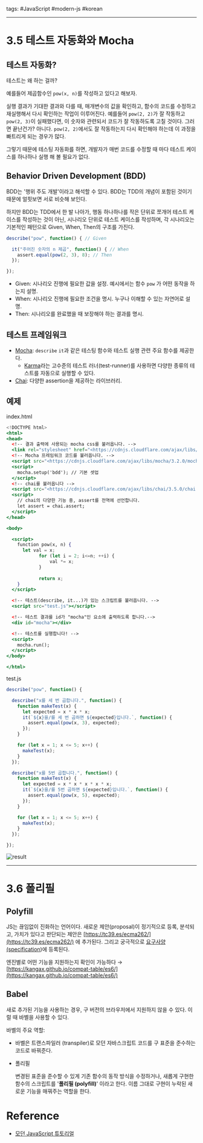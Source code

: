 tags: #JavaScript #modern-js #korean

---

# 3.5 테스트 자동화와 Mocha

## 테스트 자동화?

테스트는 왜 하는 걸까?

예를들어 제곱함수인 `pow(x, n)`를 작성하고 있다고 해보자.

실행 결과가 기대한 결과와 다를 때, 매개변수의 값을 확인하고, 함수의 코드를 수정하고 재실행해서 다시 확인하는 작업이 이루어진다. 예를들어 `pow(2, 2)`가 잘 작동하고 `pow(2, 3)`이 실패했다면, 이 숫자와 관련되서 코드가 잘 작동하도록 고칠 것이다. 그러면 끝난건가? 아니다. `pow(2, 2)`에서도 잘 작동하는지 다시 확인해야 하는데 이 과정을 빠트리게 되는 경우가 많다.

그렇기 때문에 테스팅 자동화를 하면, 개발자가 매번 코드를 수정할 때 마다 테스트 케이스를 하나하나 실행 해 볼 필요가 없다.

## Behavior Driven Development (BDD)

BDD는 '행위 주도 개발'이라고 해석할 수 있다. BDD는 TDD의 개념이 포함된 것이기 때문에 얼핏보면 서로 비슷해 보인다.

하지만 BDD는 TDD에서 한 발 나아가, 행동 하나하나를 작은 단위로 쪼개어 테스트 케이스를 작성하는 것이 아닌, 시나리오 단위로 테스트 케이스를 작성하며, 각 시나리오는 기본적인 패턴으로 Given, When, Then의 구조를 가진다.

```jsx
describe("pow", function() { // Given

  it("주어진 숫자의 n 제곱", function() { // When
    assert.equal(pow(2, 3), 8); // Then
  });

});
```

-   Given: 시나리오 진행에 필요한 값을 설정. 예시에서는 함수 `pow` 가 어떤 동작을 하는지 설명.
-   When: 시나리오 진행에 필요한 조건을 명시. 누구나 이해할 수 있는 자연어로 설명.
-   Then: 시나리오를 완료했을 때 보장해야 하는 결과를 명시.

## 테스트 프레임워크

-   [Mocha](https://mochajs.org): `describe` `it`과 같은 테스팅 함수와 테스트 실행 관련 주요 함수를 제공한다.
    -   [Karma](https://karma-runner.github.io/latest/index.html)라는 고수준의 테스트 러너(test-runner)를 사용하면 다양한 종류의 테스트를 자동으로 실행할 수 있다.
-   [Chai](https://www.chaijs.com): 다양한 assertion을 제공하는 라이브러리.

## 예제

index.html

```jsx
<!DOCTYPE html>
<html>
<head>
  <!-- 결과 출력에 사용되는 mocha css를 불러옵니다. -->
  <link rel="stylesheet" href="<https://cdnjs.cloudflare.com/ajax/libs/mocha/3.2.0/mocha.css>">
  <!-- Mocha 프레임워크 코드를 불러옵니다. -->
  <script src="<https://cdnjs.cloudflare.com/ajax/libs/mocha/3.2.0/mocha.js>"></script>
  <script>
    mocha.setup('bdd'); // 기본 셋업
  </script>
  <!-- chai를 불러옵니다 -->
  <script src="<https://cdnjs.cloudflare.com/ajax/libs/chai/3.5.0/chai.js>"></script>
  <script>
    // chai의 다양한 기능 중, assert를 전역에 선언합니다.
    let assert = chai.assert;
  </script>
</head>

<body>

  <script>
    function pow(x, n) {
      let val = x;
			for (let i = 2; i<=n; ++i) {
				val *= x;
			}
	
			return x;
    }
  </script>

  <!-- 테스트(describe, it...)가 있는 스크립트를 불러옵니다. -->
  <script src="test.js"></script>

  <!-- 테스트 결과를 id가 "mocha"인 요소에 출력하도록 합니다.-->
  <div id="mocha"></div>

  <!-- 테스트를 실행합니다! -->
  <script>
    mocha.run();
  </script>
</body>

</html>
```

test.js

```jsx
describe("pow", function() {

  describe("x를 세 번 곱합니다.", function() {
    function makeTest(x) {
      let expected = x * x * x;
      it(`${x}을/를 세 번 곱하면 ${expected}입니다.`, function() {
        assert.equal(pow(x, 3), expected);
      });
    }

    for (let x = 1; x <= 5; x++) {
      makeTest(x);
    }
  });

  describe("x를 5번 곱합니다.", function() {
    function makeTest(x) {
      let expected = x * x * x * x * x;
      it(`${x}을/를 5번 곱하면 ${expected}입니다.`, function() {
        assert.equal(pow(x, 5), expected);
      });
    }

    for (let x = 1; x <= 5; x++) {
      makeTest(x);
    }
  });

});
```

![result](https://eubug.space/_next/image?url=https%3A%2F%2Fapi.super.so%2Fasset%2Feubug.space%2Fb4a58703-a33d-4299-b441-02446c1546e1.png&w=750&q=100)

---

# 3.6 폴리필

## Polyfill

JS는 끊임없이 진화하는 언어이다. 새로운 제안(proposal)이 정기적으로 등록, 분석되고, 가치가 있다고 판단되는 제안은 [](https://tc39.es/ecma262/)[https://tc39.es/ecma262/](https://tc39.es/ecma262/) 에 추가된다. 그리고 궁극적으로 [요구사양(specification](https://www.ecma-international.org/publications-and-standards/standards/ecma-262/))에 등록된다.

엔진별로 어떤 기능을 지원하는지 확인이 가능하다 → [](https://kangax.github.io/compat-table/es6/)[https://kangax.github.io/compat-table/es6/](https://kangax.github.io/compat-table/es6/)

## Babel

새로 추가된 기능을 사용하는 경우, 구 버전의 브라우저에서 지원하지 않을 수 있다. 이럴 때 바벨을 사용할 수 있다.

바벨의 주요 역할:

-   바벨은 트랜스파일러 (transpiler)로 모던 자바스크립트 코드를 구 표준을 준수하는 코드로 바꿔준다.
    
-   폴리필
    
    변경된 표준을 준수할 수 있게 기존 함수의 동작 방식을 수정하거나, 새롭게 구현한 함수의 스크립트를 '**폴리필 (polyfill)**' 이라고 한다. 이름 그대로 구현이 누락된 새로운 기능을 매꿔주는 역할을 한다.
	
# Reference
- [모던 JavaScript 튜토리얼](https://ko.javascript.info)